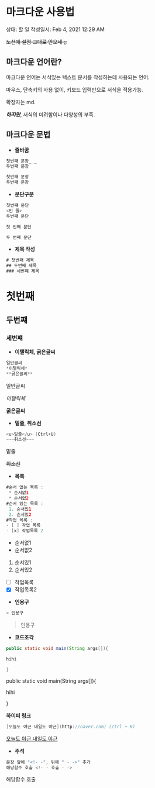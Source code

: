 # 마크다운 사용법

상태: 할 일
작성일시: Feb 4, 2021 12:29 AM

~~노션에 설정 그대로 안오네 ;;~~

## 마크다운 언어란?

마크다운 언어는 서식있는 텍스트 문서를 작성하는데 사용되는 언어.   

마우스, 단축키의 사용 없이, 키보드 입력만으로 서식을 적용가능.

확장자는 md.

***하지만***, 서식의 미려함이나 다양성의 부족.

## 마크다운 문법

- **줄바꿈**

```java
첫번째 문장_ _
두번째 문장
```

```jsx
첫번째 문장 
두번째 문장
```

- **문단구분**

```java
첫번쨰 문단
<빈 줄>
두번째 문단
```

```jsx
첫 번째 문단

두 번째 문단
```

- **제목 작성**

```java
# 첫번째 제목
## 두번째 제목
### 세번쨰 제목
```

# 첫번째

## 두번쨰

### 세번쨰

- **이탤릭체, 굵은글씨**

```java
일반글씨
*이탤릭체*
**굵은글씨**
```

일반글씨

*이탤릭체*

**굵은글씨**

- **밑줄, 취소선**

```java
<u>밑줄</u> (Ctrl+U)
~~~취소선~~~
```

밑줄

~~취소선~~

- **목록**

```java
#순서 없는 목록 : 
 * 순서없1
 * 순서없2
#순서 있는 목록 : 
 1. 순서있1
 2. 순서있2
#작업 목록 : 
- [ ] 작업 목록
- [x] 작업목록 2
```

- 순서없1
- 순서없2
1. 순서있1
2. 순서있2
- [ ]  작업목록
- [x]  작업목록2

- **인용구**

```java
> 인용구 
```

> 인용구

- **코드조각**

```java
public static void main(String args[]){

hihi

}
```


public static void main(String args[]){

hihi

}

**하이퍼 링크**

```java
[오늘도 야근 내일도 야근](http://naver.com) (ctrl + K)
```

[오늘도 야근 내일도 야근](http://naver.com)

- **주석**

```java
문장 앞에 "<!- -", 뒤에 " - ->" 추가
해당함수 호출 <!- - 호출 - ->
```

해당함수 호출
